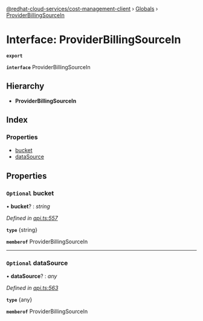 [@redhat-cloud-services/cost-management-client](../README.md) › [Globals](../globals.md) › [ProviderBillingSourceIn](providerbillingsourcein.md)

# Interface: ProviderBillingSourceIn

**`export`** 

**`interface`** ProviderBillingSourceIn

## Hierarchy

* **ProviderBillingSourceIn**

## Index

### Properties

* [bucket](providerbillingsourcein.md#optional-bucket)
* [dataSource](providerbillingsourcein.md#optional-datasource)

## Properties

### `Optional` bucket

• **bucket**? : *string*

*Defined in [api.ts:557](https://github.com/RedHatInsights/javascript-clients/blob/master/packages/cost-management/api.ts#L557)*

**`type`** {string}

**`memberof`** ProviderBillingSourceIn

___

### `Optional` dataSource

• **dataSource**? : *any*

*Defined in [api.ts:563](https://github.com/RedHatInsights/javascript-clients/blob/master/packages/cost-management/api.ts#L563)*

**`type`** {any}

**`memberof`** ProviderBillingSourceIn
